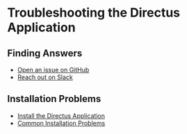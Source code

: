 # Troubleshooting the Directus Application

## Finding Answers

* [Open an issue on GitHub](https://github.com/directus/app/issues/new)
* [Reach out on Slack](https://slack.directus.io)

## Installation Problems

* [Install the Directus Application](./install.md)
* [Common Installation Problems](./common-installation-problems.md)


